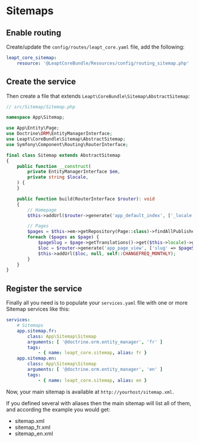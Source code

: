 # Sitemaps

## Enable routing

Create/update the `config/routes/leapt_core.yaml` file, add the following:

```yaml
leapt_core_sitemap:
    resource: '@LeaptCoreBundle/Resources/config/routing_sitemap.php'
```

## Create the service

Then create a file that extends `Leapt\CoreBundle\Sitemap\AbstractSitemap`:

```php
// src/Sitemap/Sitemap.php

namespace App\Sitemap;

use App\Entity\Page;
use Doctrine\ORM\EntityManagerInterface;
use Leapt\CoreBundle\Sitemap\AbstractSitemap;
use Symfony\Component\Routing\RouterInterface;

final class Sitemap extends AbstractSitemap
{
    public function __construct(
        private EntityManagerInterface $em,
        private string $locale,
    ) {
    }

    public function build(RouterInterface $router): void
    {
        // Homepage
        $this->addUrl($router->generate('app_default_index', ['_locale' => $this->locale], RouterInterface::ABSOLUTE_URL));

        // Pages
        $pages = $this->em->getRepository(Page::class)->findAllPublished($this->locale);
        foreach ($pages as $page) {
            $pageSlug = $page->getTranslations()->get($this->locale)->getSlug();
            $loc = $router->generate('app_page_view', ['slug' => $pageSlug, '_locale' => $this->locale], RouterInterface::ABSOLUTE_URL);
            $this->addUrl($loc, null, self::CHANGEFREQ_MONTHLY);
        }
    }
}
```

## Register the service

Finally all you need is to populate your `services.yaml` file with one or more Sitemap services like this:

```yaml
services:
    # Sitemaps
    app.sitemap.fr:
        class: App\Sitemap\Sitemap
        arguments: [ '@doctrine.orm.entity_manager', 'fr' ]
        tags:
            - { name: leapt_core.sitemap, alias: fr }
    app.sitemap.en:
        class: App\Sitemap\Sitemap
        arguments: [ '@doctrine.orm.entity_manager', 'en' ]
        tags:
            - { name: leapt_core.sitemap, alias: en }
```

Now, your main sitemap is available at `http://yourhost/sitemap.xml`.

If you defined several with aliases then the main sitemap will list all of them, and according the example you would get:

- sitemap.xml
- sitemap_fr.xml
- sitemap_en.xml
